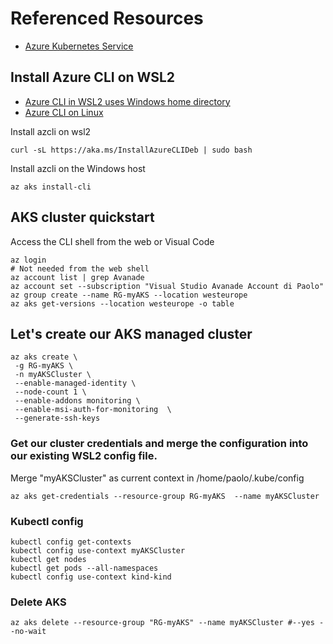 # Referenced Resources

- [Azure Kubernetes Service](https://learn.microsoft.com/en-us/azure/aks/learn/quick-kubernetes-deploy-cli)

## Install  Azure CLI on WSL2

- [Azure CLI in WSL2 uses Windows home directory](https://stackoverflow.com/questions/68894557/azure-cli-in-wsl2-uses-windows-home-directory)
- [Azure CLI on Linux](https://learn.microsoft.com/en-us/cli/azure/install-azure-cli-linux?pivots=apt)

Install azcli on wsl2

```
curl -sL https://aka.ms/InstallAzureCLIDeb | sudo bash
```

Install azcli on the Windows host

```
az aks install-cli
```


## AKS cluster quickstart

Access the CLI shell from the web or Visual Code

```
az login                                                                # Not needed from the web shell
az account list | grep Avanade
az account set --subscription "Visual Studio Avanade Account di Paolo"
az group create --name RG-myAKS --location westeurope
az aks get-versions --location westeurope -o table
```

## Let's create our AKS managed cluster

```
az aks create \
 -g RG-myAKS \
 -n myAKSCluster \
 --enable-managed-identity \
 --node-count 1 \
 --enable-addons monitoring \
 --enable-msi-auth-for-monitoring  \
 --generate-ssh-keys
```

### Get our cluster credentials and merge the configuration into our existing WSL2 config file.

Merge "myAKSCluster" as current context in /home/paolo/.kube/config

```
az aks get-credentials --resource-group RG-myAKS  --name myAKSCluster
```

### Kubectl config

```
kubectl config get-contexts
kubectl config use-context myAKSCluster
kubectl get nodes
kubectl get pods --all-namespaces
kubectl config use-context kind-kind
```

### Delete AKS

```
az aks delete --resource-group "RG-myAKS" --name myAKSCluster #--yes --no-wait
```
